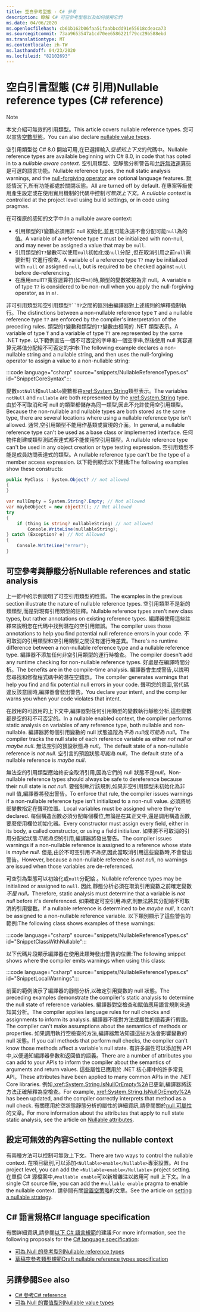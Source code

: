 ```yaml
---
title: 空白參考型態 - C# 參考
description: 瞭解 C# 可空參考型態以及如何使用它們
ms.date: 04/06/2020
ms.openlocfilehash: cb61b162b06faa51faabbcdd91e55618cdeaca73
ms.sourcegitcommit: 73aa9653547a1cd70ee6586221f79cc29b588ebd
ms.translationtype: MT
ms.contentlocale: zh-TW
ms.lasthandoff: 04/23/2020
ms.locfileid: "82102693"
---
```

# <a name="nullable-reference-types-c-reference"></a><span data-ttu-id="4ad6e-103">空白引言型態 (C# 引用)</span><span class="sxs-lookup"><span data-stu-id="4ad6e-103">Nullable reference types (C# reference)</span></span>

> [!NOTE]
> <span data-ttu-id="4ad6e-104">本文介紹可無效的引用類型。</span><span class="sxs-lookup"><span data-stu-id="4ad6e-104">This article covers nullable reference types.</span></span> <span data-ttu-id="4ad6e-105">您可以宣告[空數型態](nullable-value-types.md)。</span><span class="sxs-lookup"><span data-stu-id="4ad6e-105">You can also declare [nullable value types](nullable-value-types.md).</span></span>

<span data-ttu-id="4ad6e-106">空引用類型從 C# 8.0 開始可用,在已選擇輸入*空感知上下文*的代碼中。</span><span class="sxs-lookup"><span data-stu-id="4ad6e-106">Nullable reference types are available beginning with C# 8.0, in code that has opted in to a *nullable aware context*.</span></span> <span data-ttu-id="4ad6e-107">空引用類型、空靜態分析警告和[允許無效運算符](../operators/null-forgiving.md)是可選的語言功能。</span><span class="sxs-lookup"><span data-stu-id="4ad6e-107">Nullable reference types, the null static analysis warnings, and the [null-forgiving operator](../operators/null-forgiving.md) are optional language features.</span></span> <span data-ttu-id="4ad6e-108">默認情況下,所有功能都處於關閉狀態。</span><span class="sxs-lookup"><span data-stu-id="4ad6e-108">All are turned off by default.</span></span> <span data-ttu-id="4ad6e-109">在專案等級使用產生設定或在使用實用機制的代碼中控制*可無效上下文*。</span><span class="sxs-lookup"><span data-stu-id="4ad6e-109">A *nullable context* is controlled at the project level using build settings, or in code using pragmas.</span></span>

 <span data-ttu-id="4ad6e-110">在可復原的感知的文字中:</span><span class="sxs-lookup"><span data-stu-id="4ad6e-110">In a nullable aware context:</span></span>

- <span data-ttu-id="4ad6e-111">引用類型的`T`變數必須用非 null 初始化,並且可能永遠不會分配可能`null`為的值。</span><span class="sxs-lookup"><span data-stu-id="4ad6e-111">A variable of a reference type `T` must be initialized with non-null, and may never be assigned a value that may be `null`.</span></span>
- <span data-ttu-id="4ad6e-112">引用類型的`T?`變數可以使用`null`初始化或`null`分配 ,但在取消引用之前`null`需要針對 它進行檢查。</span><span class="sxs-lookup"><span data-stu-id="4ad6e-112">A variable of a reference type `T?` may be initialized with `null` or assigned `null`, but is required to be checked against `null` before de-referencing.</span></span>
- <span data-ttu-id="4ad6e-113">在應用`m`null`T?`寬容運算符(如中`m!`)時,類型的變數被視為非 null。</span><span class="sxs-lookup"><span data-stu-id="4ad6e-113">A variable `m` of type `T?` is considered to be non-null when you apply the null-forgiving operator, as in `m!`.</span></span>

<span data-ttu-id="4ad6e-114">非可引用類型和空引用類型`T``T?`之間的區別由編譯器對上述規則的解釋強制執行。</span><span class="sxs-lookup"><span data-stu-id="4ad6e-114">The distinctions between a non-nullable reference type `T` and a nullable reference type `T?` are enforced by the compiler's interpretation of the preceding rules.</span></span> <span data-ttu-id="4ad6e-115">類型的`T`變數和類型的`T?`變數由相同的 .NET 類型表示。</span><span class="sxs-lookup"><span data-stu-id="4ad6e-115">A variable of type `T` and a variable of type `T?` are represented by the same .NET type.</span></span> <span data-ttu-id="4ad6e-116">以下範例宣告一個不可否定的字串和一個空字串,然後使用 null 寬容運算元將值分配給不可否定的字串:</span><span class="sxs-lookup"><span data-stu-id="4ad6e-116">The following example declares a non-nullable string and a nullable string, and then uses the null-forgiving operator to assign a value to a non-nullable string:</span></span>

:::code language="csharp" source="snippets/NullableReferenceTypes.cs" id="SnippetCoreSyntax":::

<span data-ttu-id="4ad6e-117">變數`notNull`和`nullable`變數都由<xref:System.String>類型表示。</span><span class="sxs-lookup"><span data-stu-id="4ad6e-117">The variables `notNull` and `nullable` are both represented by the <xref:System.String> type.</span></span> <span data-ttu-id="4ad6e-118">由於不可取消和可 null 的類型都儲存為同一類型,因此不允許使用空引用類型。</span><span class="sxs-lookup"><span data-stu-id="4ad6e-118">Because the non-nullable and nullable types are both stored as the same type, there are several locations where using a nullable reference type isn't allowed.</span></span> <span data-ttu-id="4ad6e-119">通常,空引用類型不能用作基類或實現的介面。</span><span class="sxs-lookup"><span data-stu-id="4ad6e-119">In general, a nullable reference type can't be used as a base class or implemented interface.</span></span> <span data-ttu-id="4ad6e-120">任何物件創建或類型測試表達式都不能使用空引用類型。</span><span class="sxs-lookup"><span data-stu-id="4ad6e-120">A nullable reference type can't be used in any object creation or type testing expression.</span></span> <span data-ttu-id="4ad6e-121">空引用類型不能是成員訪問表達式的類型。</span><span class="sxs-lookup"><span data-stu-id="4ad6e-121">A nullable reference type can't be the type of a member access expression.</span></span> <span data-ttu-id="4ad6e-122">以下範例顯示以下建構:</span><span class="sxs-lookup"><span data-stu-id="4ad6e-122">The following examples show these constructs:</span></span>

```csharp
public MyClass : System.Object? // not allowed
{
}

var nullEmpty = System.String?.Empty; // Not allowed
var maybeObject = new object?(); // Not allowed
try
{
    if (thing is string? nullableString) // not allowed
        Console.WriteLine(nullableString);
} catch (Exception? e) // Not Allowed
{
    Console.WriteLine("error");
}
```

## <a name="nullable-references-and-static-analysis"></a><span data-ttu-id="4ad6e-123">可空參考與靜態分析</span><span class="sxs-lookup"><span data-stu-id="4ad6e-123">Nullable references and static analysis</span></span>

<span data-ttu-id="4ad6e-124">上一節中的示例說明了可空引用類型的性質。</span><span class="sxs-lookup"><span data-stu-id="4ad6e-124">The examples in the previous section illustrate the nature of nullable reference types.</span></span> <span data-ttu-id="4ad6e-125">空引用類型不是新的類類型,而是對現有引用類型的註釋。</span><span class="sxs-lookup"><span data-stu-id="4ad6e-125">Nullable reference types aren't new class types, but rather annotations on existing reference types.</span></span> <span data-ttu-id="4ad6e-126">編譯器使用這些註釋來説明您在代碼中找到潛在的空引用錯誤。</span><span class="sxs-lookup"><span data-stu-id="4ad6e-126">The compiler uses those annotations to help you find potential null reference errors in your code.</span></span> <span data-ttu-id="4ad6e-127">不可取消的引用類型和空引用類型之間沒有運行時差異。</span><span class="sxs-lookup"><span data-stu-id="4ad6e-127">There's no runtime difference between a non-nullable reference type and a nullable reference type.</span></span> <span data-ttu-id="4ad6e-128">編譯器不添加任何非空引用類型的運行時檢查。</span><span class="sxs-lookup"><span data-stu-id="4ad6e-128">The compiler doesn't add any runtime checking for non-nullable reference types.</span></span> <span data-ttu-id="4ad6e-129">好處是在編譯時間分析。</span><span class="sxs-lookup"><span data-stu-id="4ad6e-129">The benefits are in the compile-time analysis.</span></span> <span data-ttu-id="4ad6e-130">編譯器會生成警告,以説明您尋找和修復程式碼中的潛在空錯誤。</span><span class="sxs-lookup"><span data-stu-id="4ad6e-130">The compiler generates warnings that help you find and fix potential null errors in your code.</span></span> <span data-ttu-id="4ad6e-131">聲明您的意圖,當代碼違反該意圖時,編譯器會發出警告。</span><span class="sxs-lookup"><span data-stu-id="4ad6e-131">You declare your intent, and the compiler warns you when your code violates that intent.</span></span>

<span data-ttu-id="4ad6e-132">在啟用的可啟用的上下文中,編譯器對任何引用類型的變數執行靜態分析,這些變數都是空的和不可否定的。</span><span class="sxs-lookup"><span data-stu-id="4ad6e-132">In a nullable enabled context, the compiler performs static analysis on variables of any reference type, both nullable and non-nullable.</span></span> <span data-ttu-id="4ad6e-133">編譯器將每個引用變數的 null 狀態追蹤為*不為 null*或*可能為 null*。</span><span class="sxs-lookup"><span data-stu-id="4ad6e-133">The compiler tracks the null state of each reference variable as either *not null* or *maybe null*.</span></span> <span data-ttu-id="4ad6e-134">無法空引的預設狀態*為 null*。</span><span class="sxs-lookup"><span data-stu-id="4ad6e-134">The default state of a non-nullable reference is *not null*.</span></span> <span data-ttu-id="4ad6e-135">空引言的預設狀態*可能為 null*。</span><span class="sxs-lookup"><span data-stu-id="4ad6e-135">The default state of a nullable reference is *maybe null*.</span></span>

<span data-ttu-id="4ad6e-136">無法空的引用類型應始終安全取消引用,因為它們的 null 狀態不是*null*。</span><span class="sxs-lookup"><span data-stu-id="4ad6e-136">Non-nullable reference types should always be safe to dereference because their null state is *not null*.</span></span> <span data-ttu-id="4ad6e-137">要強制執行該規則,如果非空引用類型未初始化為非 null 值,編譯器將發出警告。</span><span class="sxs-lookup"><span data-stu-id="4ad6e-137">To enforce that rule, the compiler issues warnings if a non-nullable reference type isn't initialized to a non-null value.</span></span> <span data-ttu-id="4ad6e-138">必須將局部變數指定在聲明位置。</span><span class="sxs-lookup"><span data-stu-id="4ad6e-138">Local variables must be assigned where they're declared.</span></span> <span data-ttu-id="4ad6e-139">每個構造函數必須分配每個欄位,無論是在其正文中,還是調用構造函數,要麼使用欄位初始化器。</span><span class="sxs-lookup"><span data-stu-id="4ad6e-139">Every constructor must assign every field, either in its body, a called constructor, or using a field initializer.</span></span> <span data-ttu-id="4ad6e-140">如果將不可取消的引用分配給狀態*可能為空*的引用,編譯器將發出警告。</span><span class="sxs-lookup"><span data-stu-id="4ad6e-140">The compiler issues warnings if a non-nullable reference is assigned to a reference whose state is *maybe null*.</span></span> <span data-ttu-id="4ad6e-141">但是,由於不可空引用*不為空*,因此當取消引用這些變數時,不會發出警告。</span><span class="sxs-lookup"><span data-stu-id="4ad6e-141">However, because a non-nullable reference is *not null*, no warnings are issued when those variables are de-referenced.</span></span>

<span data-ttu-id="4ad6e-142">可空引為型態可以初始化或`null`分配給 。</span><span class="sxs-lookup"><span data-stu-id="4ad6e-142">Nullable reference types may be initialized or assigned to `null`.</span></span> <span data-ttu-id="4ad6e-143">因此,靜態分析必須在取消引用變數之前確定變數*不是 null。*</span><span class="sxs-lookup"><span data-stu-id="4ad6e-143">Therefore, static analysis must determine that a variable is *not null* before it's dereferenced.</span></span> <span data-ttu-id="4ad6e-144">如果確定可空引用*為空*,則無法將其分配給不可取消的引用變數。</span><span class="sxs-lookup"><span data-stu-id="4ad6e-144">If a nullable reference is determined to be *maybe null*, it can't be assigned to a non-nullable reference variable.</span></span> <span data-ttu-id="4ad6e-145">以下類別顯示了這些警告的範例:</span><span class="sxs-lookup"><span data-stu-id="4ad6e-145">The following class shows examples of these warnings:</span></span>

:::code language="csharp" source="snippets/NullableReferenceTypes.cs" id="SnippetClassWithNullable":::

<span data-ttu-id="4ad6e-146">以下代碼片段顯示編譯器在使用此類時發出警告的位置:</span><span class="sxs-lookup"><span data-stu-id="4ad6e-146">The following snippet shows where the compiler emits warnings when using this class:</span></span>

:::code language="csharp" source="snippets/NullableReferenceTypes.cs" id="SnippetLocalWarnings":::

<span data-ttu-id="4ad6e-147">前面的範例演示了編譯器的靜態分析,以確定引用變數的 null 狀態。</span><span class="sxs-lookup"><span data-stu-id="4ad6e-147">The preceding examples demonstrate the compiler's static analysis to determine the null state of reference variables.</span></span> <span data-ttu-id="4ad6e-148">編譯器對空檢查和賦值應用語言規則來通知其分析。</span><span class="sxs-lookup"><span data-stu-id="4ad6e-148">The compiler applies language rules for null checks and assignments to inform its analysis.</span></span>  <span data-ttu-id="4ad6e-149">編譯器不能對方法或屬性的語義進行假設。</span><span class="sxs-lookup"><span data-stu-id="4ad6e-149">The compiler can't make assumptions about the semantics of methods or properties.</span></span> <span data-ttu-id="4ad6e-150">如果調用執行空檢查的方法,編譯器無法知道這些方法會影響變數的 null 狀態。</span><span class="sxs-lookup"><span data-stu-id="4ad6e-150">If you call methods that perform null checks, the compiler can't know those methods affect a variable's null state.</span></span> <span data-ttu-id="4ad6e-151">有許多屬性可以添加到 API 中,以便通知編譯器參數和返回值的語義。</span><span class="sxs-lookup"><span data-stu-id="4ad6e-151">There are a number of attributes you can add to your APIs to inform the compiler about the semantics of arguments and return values.</span></span> <span data-ttu-id="4ad6e-152">這些屬性已應用於 .NET 核心庫中的許多常見 API。</span><span class="sxs-lookup"><span data-stu-id="4ad6e-152">These attributes have been applied to many common APIs in the .NET Core libraries.</span></span> <span data-ttu-id="4ad6e-153">例如,<xref:System.String.IsNullOrEmpty%2A>已更新,編譯器將該方法正確解釋為空檢查。</span><span class="sxs-lookup"><span data-stu-id="4ad6e-153">For example, <xref:System.String.IsNullOrEmpty%2A> has been updated, and the compiler correctly interprets that method as a null check.</span></span> <span data-ttu-id="4ad6e-154">有關應用於空狀態靜態分析的屬性的詳細資訊,請參閱關於[null 可屬性](../attributes/nullable-analysis.md)的文章。</span><span class="sxs-lookup"><span data-stu-id="4ad6e-154">For more information about the attributes that apply to null state static analysis, see the article on [Nullable attributes](../attributes/nullable-analysis.md).</span></span>

## <a name="setting-the-nullable-context"></a><span data-ttu-id="4ad6e-155">設定可無效的內容</span><span class="sxs-lookup"><span data-stu-id="4ad6e-155">Setting the nullable context</span></span>

<span data-ttu-id="4ad6e-156">有兩種方法可以控制可無效上下文。</span><span class="sxs-lookup"><span data-stu-id="4ad6e-156">There are two ways to control the nullable context.</span></span> <span data-ttu-id="4ad6e-157">在項目級別,可以添加`<Nullable>enable</Nullable>`專案設置。</span><span class="sxs-lookup"><span data-stu-id="4ad6e-157">At the project level, you can add the `<Nullable>enable</Nullable>` project setting.</span></span> <span data-ttu-id="4ad6e-158">在單個 C# 源檔案中,`#nullable enable`可以新增雜注以啟用可 null 上下文。</span><span class="sxs-lookup"><span data-stu-id="4ad6e-158">In a single C# source file, you can add the `#nullable enable` pragma to enable the nullable context.</span></span> <span data-ttu-id="4ad6e-159">請參閱有關[設置空策略](../../nullable-migration-strategies.md)的文章。</span><span class="sxs-lookup"><span data-stu-id="4ad6e-159">See the article on [setting a nullable strategy](../../nullable-migration-strategies.md).</span></span>

## <a name="c-language-specification"></a><span data-ttu-id="4ad6e-160">C# 語言規格</span><span class="sxs-lookup"><span data-stu-id="4ad6e-160">C# language specification</span></span>

<span data-ttu-id="4ad6e-161">有關詳細資訊,請參閱[以下 C# 語言規範](~/_csharplang/spec/introduction.md)的建議:</span><span class="sxs-lookup"><span data-stu-id="4ad6e-161">For more information, see the following proposals for the [C# language specification](~/_csharplang/spec/introduction.md):</span></span>

- [<span data-ttu-id="4ad6e-162">可為 Null 的參考型別</span><span class="sxs-lookup"><span data-stu-id="4ad6e-162">Nullable reference types</span></span>](~/_csharplang/proposals/csharp-8.0/nullable-reference-types.md)
- [<span data-ttu-id="4ad6e-163">草稿空參考類型規範</span><span class="sxs-lookup"><span data-stu-id="4ad6e-163">Draft nullable reference types specification</span></span>](~/_csharplang/proposals/csharp-8.0/nullable-reference-types-specification.md)

## <a name="see-also"></a><span data-ttu-id="4ad6e-164">另請參閱</span><span class="sxs-lookup"><span data-stu-id="4ad6e-164">See also</span></span>

- [<span data-ttu-id="4ad6e-165">C# 參考</span><span class="sxs-lookup"><span data-stu-id="4ad6e-165">C# reference</span></span>](../index.md)
- [<span data-ttu-id="4ad6e-166">可為 Null 的實值型別</span><span class="sxs-lookup"><span data-stu-id="4ad6e-166">Nullable value types</span></span>](nullable-value-types.md)
